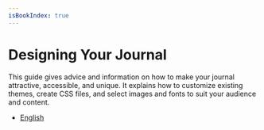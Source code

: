 ```yaml
---
isBookIndex: true
---
```


# Designing Your Journal

This guide gives advice and information on how to make your journal attractive, accessible, and unique. It explains how to customize existing themes, create CSS files, and select images and fonts to suit your audience and content.

* [English](en/)
